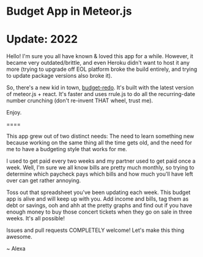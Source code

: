 Budget App in Meteor.js
======

# Update: 2022

Hello! I'm sure you all have known & loved this app for a while. However, it became very outdated/brittle, and even Heroku didn't want to host it any more (trying to upgrade off EOL platform broke the build entirely, and trying to update package versions also broke it). 

So, there's a new kid in town, [budget-redo](https://github.com/anherrera/budget-redo). It's built with the latest version of meteor.js + react. It's faster and uses rrule.js to do all the recurring-date number crunching (don't re-invent THAT wheel, trust me). 

Enjoy. 

====

This app grew out of two distinct needs: The need to learn something new because working on the same thing all the time gets old, and the need for me to have a budgeting style that works for me. 

I used to get paid every two weeks and my partner used to get paid once a week. Well, I'm sure we all know bills are pretty much monthly, so trying to determine which paycheck pays which bills and how much you'll have left over can get rather annoying. 

Toss out that spreadsheet you've been updating each week. This budget app is alive and will keep up with you. Add income and bills, tag them as debt or savings, ooh and ahh at the pretty graphs and find out if you have enough money to buy those concert tickets when they go on sale in three weeks. It's all possible!

Issues and pull requests COMPLETELY welcome! Let's make this thing awesome. 

~ Alexa
